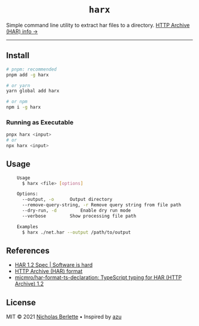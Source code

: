 <h1 align="center"><code>harx</code></h1>

Simple command line utility to extract har files to a directory. [HTTP Archive (HAR) info ->](https://w3c.github.io/web-performance/specs/HAR/Overview.html "HTTP Archive (HAR) format")

---  

## Install

```bash
# pnpm: recommended
pnpm add -g harx

# or yarn
yarn global add harx

# or npm
npm i -g harx
```

### Running as Executable

```bash
pnpx harx <input>  
# or 
npx harx <input>
```

## Usage

```bash
    Usage
      $ harx <file> [options]

    Options:
      --output, -o 		Output directory
      --remove-query-string, -r Remove query string from file path
      --dry-run, -d 		Enable dry run mode
      --verbose 		Show processing file path

    Examples
      $ harx ./net.har --output /path/to/output
```

## References

* [HAR 1.2 Spec | Software is hard](http://www.softwareishard.com/blog/har-12-spec/ "HAR 1.2 Spec | Software is hard")
* [HTTP Archive (HAR) format](https://w3c.github.io/web-performance/specs/HAR/Overview.html "HTTP Archive (HAR) format")
* [micmro/har-format-ts-declaration: TypeScript typing for HAR (HTTP Archive) 1.2](https://github.com/micmro/har-format-ts-declaration "micmro/har-format-ts-declaration: TypeScript typing for HAR (HTTP Archive) 1.2")

## License

MIT © 2021 [Nicholas Berlette](https://github.com/nberlette) • Inspired by [azu](https://github.com/azu)
